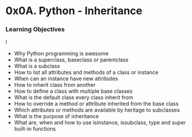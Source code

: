 #	0x0A. Python - Inheritance

###	Learning Objectives
l
-	Why Python programming is awesome
-	What is a superclass, baseclass or parentclass
-	What is a subclass
-	How to list all attributes and methods of a class or instance
-	When can an instance have new attributes
-	How to inherit class from another
-	How to define a class with multiple base classes
-	What is the default class every class inherit from
-	How to override a method or attribute inherited from the base class
-	Which attributes or methods are available by heritage to subclasses
-	What is the purpose of inheritance
-	What are, when and how to use isinstance, issubclass, type and super built-in functions

